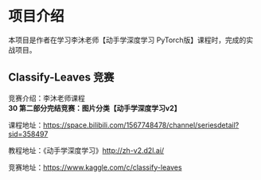 # 项目介绍
本项目是作者在学习李沐老师【动手学深度学习 PyTorch版】课程时，完成的实战项目。

## Classify-Leaves 竞赛

竞赛介绍：李沐老师课程 **30 第二部分完结竞赛：图片分类【动手学深度学习v2】**

课程地址：<https://space.bilibili.com/1567748478/channel/seriesdetail?sid=358497>

教程地址：《动手学深度学习》<http://zh-v2.d2l.ai/>

竞赛地址：<https://www.kaggle.com/c/classify-leaves>



